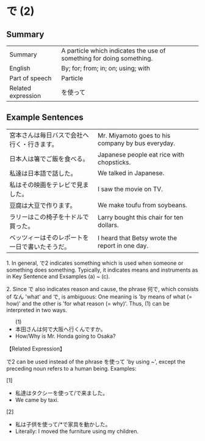 # で (2)

## Summary

<table><tr>   <td>Summary</td>   <td>A particle which indicates the use of something for doing something.</td></tr><tr>   <td>English</td>   <td>By; for; from; in; on; using; with</td></tr><tr>   <td>Part of speech</td>   <td>Particle</td></tr><tr>   <td>Related expression</td>   <td>を使って</td></tr></table>

## Example Sentences

<table><tr>   <td>宮本さんは毎日バスで会社へ行く・行きます。</td>   <td>Mr. Miyamoto goes to his company by bus everyday.</td></tr><tr>   <td>日本人は箸でご飯を食べる。</td>   <td>Japanese people eat rice with chopsticks.</td></tr><tr>   <td>私達は日本語で話した。</td>   <td>We talked in Japanese.</td></tr><tr>   <td>私はその映画をテレビで見ました。</td>   <td>I saw the movie on TV.</td></tr><tr>   <td>豆腐は大豆で作ります。</td>   <td>We make toufu from soybeans.</td></tr><tr>   <td>ラリーはこの椅子を十ドルで買った。</td>   <td>Larry bought this chair for ten dollars.</td></tr><tr>   <td>ベッツィーはそのレポートを一日で書いたそうだ。</td>   <td>I heard that Betsy wrote the report in one day.</td></tr></table>

<p>1. In general, <span class="cloze">で</span>2 indicates something which is used when someone or something does something. Typically, it indicates means and instruments as in Key Sentence and Exsamples (a) ~ (c).</p>  <p>2. Since で also indicates reason and cause, the phrase 何<span class="cloze">で</span>, which consists of なん 'what' and <span class="cloze">で</span>, is ambiguous: One meaning is 'by means of what (= how)' and the other is 'for what reason (= why)'. Thus, (1) can be interpreted in two ways.</p>  <ul>(1) <li>本田さんは何<span class="cloze">で</span>大阪へ行くんですか。</li> <li>How/Why is Mr. Honda going to Osaka?</li> </ul>  <p>【Related Expression】</p>  <p><span class="cloze">で</span>2 can be used instead of the phrase を使って 'by using ~', except the preceding noun refers to a human being. Examples:</p>  <p>[1]</p> <ul> <li>私達はタクシーを使って/<span class="cloze">で</span>来ました。</li> <li>We came by taxi.</li> </ul>  <p>[2]</p> <ul> <li>私は子供を使って/*<span class="cloze">で</span>家具を動かした。</li> <li>Literally: I moved the furniture using my children.</li>

